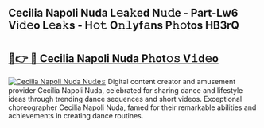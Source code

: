 ## Cecilia Napoli Nuda L𝚎a𝚔ed N𝚞𝚍e - Part-Lw6 Vi𝚍𝚎o L𝚎a𝚔s - H𝚘𝚝 O𝚗𝚕yf𝚊ns P𝚑𝚘tos HB3rQ

# <h2><a href="http://kf6xibw.oniu.top/?m=Cecilia+Napoli+Nuda">🔗👉 🔴 Cecilia Napoli Nuda P𝚑ot𝚘𝚜 V𝚒d𝚎o</a></h2>

[![Cecilia Napoli Nuda Nu𝚍e𝚜](https://i.imgur.com/0qMVB7G.gif)](http://kf6xibw.oniu.top/?m=Cecilia+Napoli+Nuda)
Digital content creator and amusement provider Cecilia Napoli Nuda, celebrated for sharing dance and lifestyle ideas through trending dance sequences and short videos. Exceptional choreographer Cecilia Napoli Nuda, famed for their remarkable abilities and achievements in creating dance routines.  

